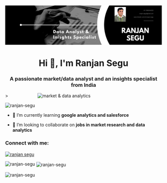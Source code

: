 ![logo](https://github.com/Ranjan-Segu/Ranjan-Segu/blob/main/Black%20%26%20White%20Modern%20Minimalist%20Data%20Analyst%20LinkedIn%20Banner.png)
<h1 align="center">Hi 👋, I'm Ranjan Segu</h1>
<h3 align="center">A passionate market/data analyst and an insights specialist from India</h3>

<img align="right" alt="market & data analytics" width="400" src="https://github.com/Ranjan-Segu/Ranjan-Segu/assets/168505027/daf9a8dc-ec4d-48df-b439-d9e002be3135">
>

<p align="left"> <img src="https://komarev.com/ghpvc/?username=ranjan-segu&label=Profile%20views&color=0e75b6&style=flat" alt="ranjan-segu" /> </p>

- 🌱 I’m currently learning **google analytics and salesforce**

- 👯 I’m looking to collaborate on **jobs in market research and data analytics**

<h3 align="left">Connect with me:</h3>
<p align="left">
<a href="https://linkedin.com/in/ranjan segu" target="blank"><img align="center" src="https://raw.githubusercontent.com/rahuldkjain/github-profile-readme-generator/master/src/images/icons/Social/linked-in-alt.svg" alt="ranjan segu" height="30" width="40" /></a>
</p>

<p><img align="left" src="https://github-readme-stats.vercel.app/api/top-langs?username=ranjan-segu&show_icons=true&locale=en&layout=compact" alt="ranjan-segu" /></p>

<p>&nbsp;<img align="center" src="https://github-readme-stats.vercel.app/api?username=ranjan-segu&show_icons=true&locale=en" alt="ranjan-segu" /></p>

<p><img align="center" src="https://github-readme-streak-stats.herokuapp.com/?user=ranjan-segu&" alt="ranjan-segu" /></p>
